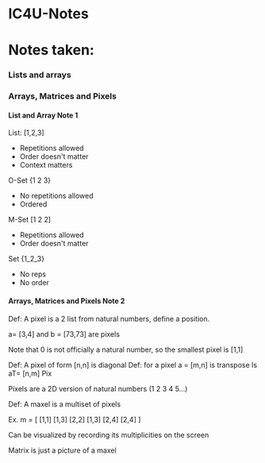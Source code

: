 # IC4U-Notes

<h1> Notes taken:</h1>
  <h3>Lists and arrays</h3>
  <h3>Arrays, Matrices and Pixels </h3>
  
<h4> List and Array Note 1 </h4>  
List:
[1,2,3]
<ul>
 <li>Repetitions allowed </li>
 <li>Order doesn't matter </li>
 <li>Context matters </li>
  </ul>

O-Set
{1 2 3}
<ul>
<li>No repetitions allowed</li>
<li>Ordered</li>
</ul>

M-Set
[1 2 2]
<ul>
<li>Repetitions allowed</li>
<li>Order doesn't matter</li>
  </ul>

Set
{1_2_3}
<ul>
<li>No reps</li>
<li>No order</li>
</ul>


<h4>Arrays, Matrices and Pixels Note 2</h4>

Def: A pixel is a 2 list from natural numbers, define a position. 

a= [3,4]  and b = [73,73] are pixels

Note that 0 is not officially a natural number, so the smallest pixel is [1,1]

Def: A pixel of form [n,n] is diagonal
Def: for a pixel a = [m,n] is transpose
Is aT= [n,m] Pix

Pixels are a 2D version of natural numbers (1 2 3 4 5…)

Def: A maxel is a multiset of pixels

Ex. m = [ [1,1] [1,3] [2,2] [1,3] [2,4] [2,4] ]

Can be visualized by recording its multiplicities on the screen

Matrix is just a picture of a maxel 
